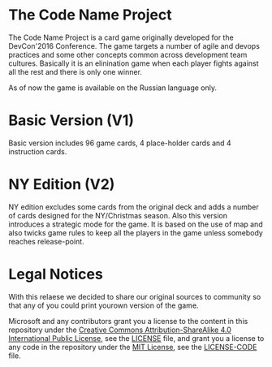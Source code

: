 # The Code Name Project
The Code Name Project is a card game originally developed for the DevCon'2016 Conference. The game targets a number of agile and devops practices and some other concepts common across development team cultures. Basically it is an elinination game when each player fights against all the rest and there is only one winner.

As of now the game is available on the Russian language only.

# Basic Version (V1)
Basic version includes 96 game cards, 4 place-holder cards and 4 instruction cards. 

# NY Edition (V2)
NY edition excludes some cards from the original deck and adds a number of cards designed for the NY/Christmas season. Also this version introduces a strategic mode for the game. It is based on the use of map and also twicks game rules to keep all the players in the game unless somebody reaches release-point.

# Legal Notices
With this relaese we decided to share our original sources to community so that any of you could print yourown version of the game. 

Microsoft and any contributors grant you a license to the content in this repository under the [Creative Commons Attribution-ShareAlike 4.0 International Public License](https://creativecommons.org/licenses/by-sa/4.0/legalcode), see the [LICENSE](LICENSE) file, and grant you a license to any code in the repository under the [MIT License](https://opensource.org/licenses/MIT), see the [LICENSE-CODE](LICENSE-CODE) file.
